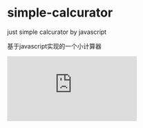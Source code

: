 # simple-calcurator
just simple calcurator by javascript

基于javascript实现的一个小计算器


![image](http://bbs.fishc.com/forum.php?mod=attachment&aid=MjQxNTN8N2JiZmUwZDN8MTQyNjE3NTQ4NXwyNDg4NzJ8NDY0NzM%3D&noupdate=yes)
